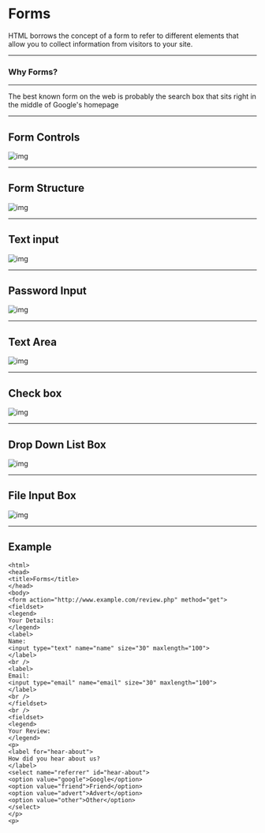 # Forms

HTML borrows the concept of a form to refer to different
elements that allow you to collect information from visitors to
your site.

----------------
### Why Forms?
------------------
The best known form on the web is probably
the search box that sits right in the middle of
Google's homepage

-------------

## Form Controls


![img](/img/f1.JPG)


--------

## Form Structure


![img](/img/f2.JPG)


------------

## Text input



![img](/img/f3.JPG)


------------


## Password Input


![img](/img/f4.JPG)


-----------


## Text Area


![img](/img/f5.JPG)


---------

## Check box

![img](/img/f6.JPG)







--------
## Drop Down List Box


![img](/img/f7.JPG)



--------------
## File Input Box




![img](/img/f8.JPG)



----------

## Example
```
<html>
<head>
<title>Forms</title>
</head>
<body>
<form action="http://www.example.com/review.php" method="get">
<fieldset>
<legend>
Your Details:
</legend>
<label>
Name:
<input type="text" name="name" size="30" maxlength="100">
</label>
<br />
<label>
Email:
<input type="email" name="email" size="30" maxlength="100">
</label>
<br />
</fieldset>
<br />
<fieldset>
<legend>
Your Review:
</legend>
<p>
<label for="hear-about">
How did you hear about us?
</label>
<select name="referrer" id="hear-about">
<option value="google">Google</option>
<option value="friend">Friend</option>
<option value="advert">Advert</option>
<option value="other">Other</option>
</select>
</p>
<p>

```